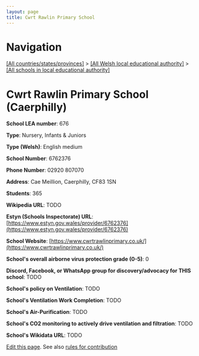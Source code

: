 ```yaml
---
layout: page
title: Cwrt Rawlin Primary School
---
```

# Navigation

[[All countries/states/provinces]](../../..) > [[All Welsh local educational authority]](../..) > [[All schools in local educational authority]](..)

# Cwrt Rawlin Primary School (Caerphilly)

**School LEA number**: 676

**Type**: Nursery, Infants & Juniors

**Type (Welsh)**: English medium

**School Number**: 6762376

**Phone Number**: 02920 807070

**Address**: Cae Meillion, Caerphilly, CF83 1SN

**Students**: 365

**Wikipedia URL**: TODO

**Estyn (Schools Inspectorate) URL**: [https://www.estyn.gov.wales/provider/6762376](https://www.estyn.gov.wales/provider/6762376)

**School Website**: [https://www.cwrtrawlinprimary.co.uk/](https://www.cwrtrawlinprimary.co.uk/)

**School's overall airborne virus protection grade (0-5)**: 0

**Discord, Facebook, or WhatsApp group for discovery/advocacy for THIS school**: TODO

**School's policy on Ventilation**: TODO

**School's Ventilation Work Completion**: TODO

**School's Air-Purification**: TODO

**School's CO2 monitoring to actively drive ventilation and filtration**: TODO

**School's Wikidata URL**: TODO




[Edit this page](https://github.com/ventilate-schools/Wales/edit/prif/./Caerphilly/Cwrt_Rawlin_Primary_School.md). See also [rules for contribution](../../../contribution-rules/)